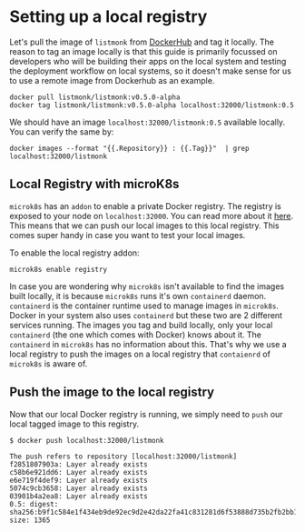 # Setting up a local registry

Let's pull the image of `listmonk` from [DockerHub](https://hub.docker.com/r/listmonk/listmonk) and tag it locally. The reason to tag an image locally is that this guide is primarily focussed on developers who will be building their apps on the local system and testing the deployment workflow on local systems, so it doesn't make sense for us to use a remote image from Dockerhub as an example.

```shell
docker pull listmonk/listmonk:v0.5.0-alpha
docker tag listmonk/listmonk:v0.5.0-alpha localhost:32000/listmonk:0.5
```

We should have an image `localhost:32000/listmonk:0.5` available locally. You can verify the same by:

```shell
docker images --format "{{.Repository}} : {{.Tag}}"  | grep localhost:32000/listmonk
```

## Local Registry with microK8s

`microk8s` has an `addon` to enable a private Docker registry. The registry is exposed to your node on `localhost:32000`. You can read more about it [here](https://microk8s.io/docs/registry-built-in). This means that we can push our local images to this local registry. This comes super handy in case you want to test your local images.

To enable the local registry addon:

```shell
microk8s enable registry
```

In case you are wondering why `microk8s` isn't available to find the images built locally, it is because `microk8s` runs it's own `containerd` daemon. `containerd` is the container runtime used to manage images in `microk8s`. Docker in your system also uses `containerd` but these two are 2 different services running. The images you tag and build locally, only your local `containerd` (the one which comes with Docker) knows about it. The `containerd` in `microk8s` has no information about this. That's why we use a local registry to push the images on a local registry that `contaienrd` of `microk8s` is aware of.

## Push the image to the local registry

Now that our local Docker registry is running, we simply need to `push` our local tagged image to this registry.

```shell
$ docker push localhost:32000/listmonk

The push refers to repository [localhost:32000/listmonk]
f2851807903a: Layer already exists
c58b6e921dd6: Layer already exists
e6e719f4def9: Layer already exists
5074c9cb3658: Layer already exists
03901b4a2ea8: Layer already exists
0.5: digest: sha256:b9f1c584e1f434eb9de92ec9d2e42da22fa41c831281d6f53888d735b2fb2bb1 size: 1365
```
